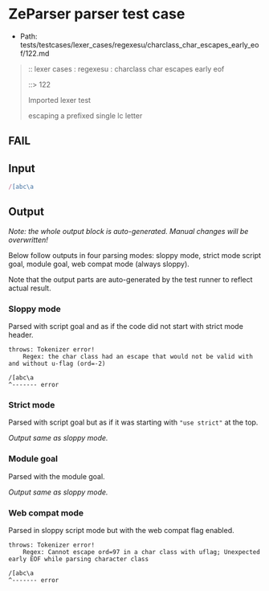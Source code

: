 # ZeParser parser test case

- Path: tests/testcases/lexer_cases/regexesu/charclass_char_escapes_early_eof/122.md

> :: lexer cases : regexesu : charclass char escapes early eof
>
> ::> 122
>
> Imported lexer test
>
> escaping a prefixed single lc letter

## FAIL

## Input

`````js
/[abc\a
`````

## Output

_Note: the whole output block is auto-generated. Manual changes will be overwritten!_

Below follow outputs in four parsing modes: sloppy mode, strict mode script goal, module goal, web compat mode (always sloppy).

Note that the output parts are auto-generated by the test runner to reflect actual result.

### Sloppy mode

Parsed with script goal and as if the code did not start with strict mode header.

`````
throws: Tokenizer error!
    Regex: the char class had an escape that would not be valid with and without u-flag (ord=-2)

/[abc\a
^------- error
`````

### Strict mode

Parsed with script goal but as if it was starting with `"use strict"` at the top.

_Output same as sloppy mode._

### Module goal

Parsed with the module goal.

_Output same as sloppy mode._

### Web compat mode

Parsed in sloppy script mode but with the web compat flag enabled.

`````
throws: Tokenizer error!
    Regex: Cannot escape ord=97 in a char class with uflag; Unexpected early EOF while parsing character class

/[abc\a
^------- error
`````

